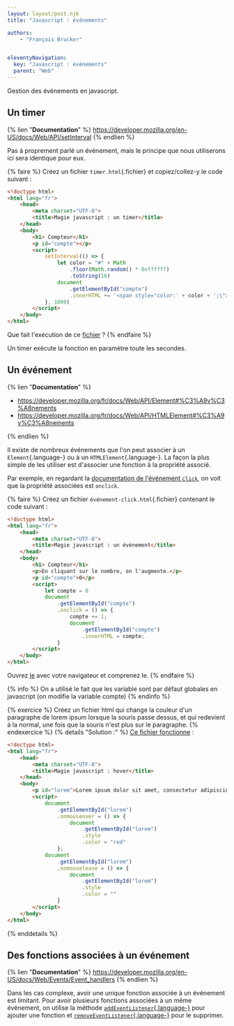 ```yaml
---
layout: layout/post.njk
title: "Javascript : événements"

authors:
    - "François Brucker"


eleventyNavigation:
  key: "Javascript : événements"
  parent: "Web"
---
```


<!-- début résumé -->

Gestion des événements en javascript.

<!-- fin résumé -->

## Un timer

{% lien "**Documentation**" %}
<https://developer.mozilla.org/en-US/docs/Web/API/setInterval>
{% endlien %}

Pas à proprement parlé un événement, mais le principe que nous utiliserons ici sera identique pour eux.

{% faire %}
Créez un fichier `timer.html`{.fichier} et copiez/collez-y le code suivant :

```html
<!doctype html>
<html lang="fr">
    <head>
        <meta charset="UTF-8">
        <title>Magie javascript : un timer</title>
    </head>
    <body>
        <h1> Compteur</h1>
        <p id="compte"></p>
        <script>
            setInterval(() => {
                let color = "#" + Math
                    .floor(Math.random() * 0xffffff)
                    .toString(16)
                document
                    .getElementById("compte")
                    .innerHTML += '<span style="color:' + color + ';\">coucou ! </span>'
            }, 1000)
        </script>
    </body>
</html>
```

Que fait l'exécution de ce [fichier](./timer) ?
{% endfaire %}

Un timer exécute la fonction en paramètre toute les secondes.

## Un événement

{% lien "**Documentation**" %}

* <https://developer.mozilla.org/fr/docs/Web/API/Element#%C3%A9v%C3%A8nements>
* <https://developer.mozilla.org/fr/docs/Web/API/HTMLElement#%C3%A9v%C3%A8nements>

{% endlien %}

Il existe de nombreux événements que l'on peut associer à un `Element`{.language-} ou à un `HTMLElement`{.language-}. La façon la plus simple de les utiliser est d'associer une fonction à la propriété associé.

Par exemple, en regardant la [documentation de l'événement `click`](https://developer.mozilla.org/fr/docs/Web/API/Element/click_event), on voit que la propriété associées est `onclick`.

{% faire %}
Créez un fichier `événement-click.html`{.fichier} contenant le code suivant :

```html
<!doctype html>
<html lang="fr">
    <head>
        <meta charset="UTF-8">
        <title>Magie javascript : un événement</title>
    </head>
    <body>
        <h1> Compteur</h1>
        <p>En cliquant sur le nombre, on l'augmente.</p>
        <p id="compte">0</p>
        <script>
            let compte = 0
            document
                .getElementById("compte")
                .onclick = () => {
                    compte += 1;
                    document
                        .getElementById("compte")
                        .innerHTML = compte;
                }
        </script>
    </body>
</html>
```

Ouvrez [le](./événement-click) avec votre navigateur et comprenez le.
{% endfaire %}

{% info %}
On a utilisé le fait que les variable sont par défaut globales en javascript (on modifie la variable compte)
{% endinfo %}

{% exercice %}
Créez un fichier html qui change la couleur d'un paragraphe de lorem ipsum lorsque la souris passe dessus, et qui redevient à la normal, une fois que la souris n'est plus sur le paragraphe.
{% endexercice %}
{% details "Solution :" %}
[Ce fichier fonctionne](./événement-hover) :

```html
<!doctype html>
<html lang="fr">
    <head>
        <meta charset="UTF-8">
        <title>Magie javascript : hover</title>
    </head>
    <body>
        <p id="lorem">Lorem ipsum dolor sit amet, consectetur adipiscing elit. Donec viverra, elit a tristique sollicitudin, tortor mauris imperdiet lacus, id egestas quam eros sed diam. Nulla dolor neque, bibendum eu egestas quis, semper a odio. Proin venenatis diam quam. Nulla posuere mauris id tincidunt commodo. Duis turpis est, scelerisque ut suscipit sit amet, rhoncus sit amet quam. In hac habitasse platea dictumst. Pellentesque habitant morbi tristique senectus et netus et malesuada fames ac turpis egestas. Curabitur in malesuada ligula. Pellentesque a risus at ex congue feugiat. In velit nulla, aliquet eget bibendum sed, vestibulum quis turpis. Mauris nisl turpis, condimentum eu augue vel, malesuada finibus elit. Maecenas massa nisl, malesuada non dictum vel, pellentesque sed massa. Integer vel consectetur purus, non fringilla velit. Phasellus convallis elementum posuere.</p>
        <script>
            document
                .getElementById("lorem")
                .onmouseover = () => {
                    document
                        .getElementById("lorem")
                        .style
                        .color = "red"
                };
            document
                .getElementById("lorem")
                .onmouseleave = () => {
                    document
                        .getElementById("lorem")
                        .style
                        .color = ""
                }
        </script>
    </body>
</html>
```

{% enddetails %}

## Des fonctions associées à un événement

{% lien "**Documentation**" %}
<https://developer.mozilla.org/en-US/docs/Web/Events/Event_handlers>
{% endlien %}

Dans les cas complexe, avoir une unique fonction associée à un événement est limitant. Pour avoir plusieurs fonctions associées à un même événement, on utilise la méthode [`addEventListener`{.language-}](https://developer.mozilla.org/en-US/docs/Web/API/EventTarget/addEventListener) pour ajouter une fonction et [`removeEventListener`{.language-}](https://developer.mozilla.org/en-US/docs/Web/API/EventTarget/removeEventListener) pour le supprimer.
